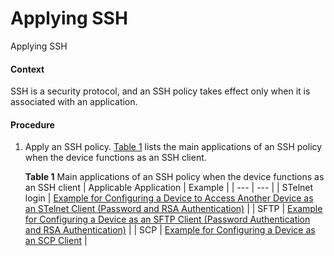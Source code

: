 Applying SSH
============

Applying SSH

#### Context

SSH is a security protocol, and an SSH policy takes effect only when it is associated with an application.


#### Procedure

1. Apply an SSH policy. [Table 1](#EN-US_TASK_0000001513033366__table1710628173019) lists the main applications of an SSH policy when the device functions as an SSH client.
   
   
   
   **Table 1** Main applications of an SSH policy when the device functions as an SSH client
   | Applicable Application | Example |
   | --- | --- |
   | STelnet login | [Example for Configuring a Device to Access Another Device as an STelnet Client (Password and RSA Authentication)](vrp_login_cfg_0017.html) |
   | SFTP | [Example for Configuring a Device as an SFTP Client (Password Authentication and RSA Authentication)](vrp_file_cfg_0017.html) |
   | SCP | [Example for Configuring a Device as an SCP Client](vrp_file_cfg_0021.html) |